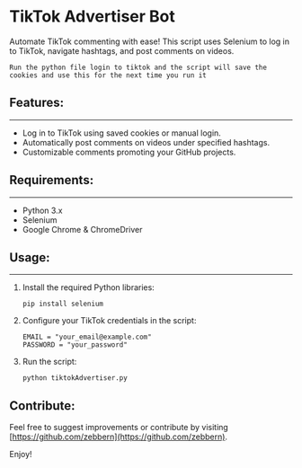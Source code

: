 TikTok Advertiser Bot
=====================

Automate TikTok commenting with ease! This script uses Selenium to log in to TikTok, navigate hashtags, and post comments on videos.

```
Run the python file login to tiktok and the script will save the cookies and use this for the next time you run it
```

## Features:
---
- Log in to TikTok using saved cookies or manual login.
- Automatically post comments on videos under specified hashtags.
- Customizable comments promoting your GitHub projects.

## Requirements:
---
- Python 3.x
- Selenium
- Google Chrome & ChromeDriver

## Usage:
---
1. Install the required Python libraries:
   ```
   pip install selenium
   ```
2. Configure your TikTok credentials in the script:
   ```
   EMAIL = "your_email@example.com"
   PASSWORD = "your_password"
   ```
3. Run the script:
   ```
   python tiktokAdvertiser.py
   ```


Contribute:
-----------
Feel free to suggest improvements or contribute by visiting [https://github.com/zebbern](https://github.com/zebbern).

Enjoy!
